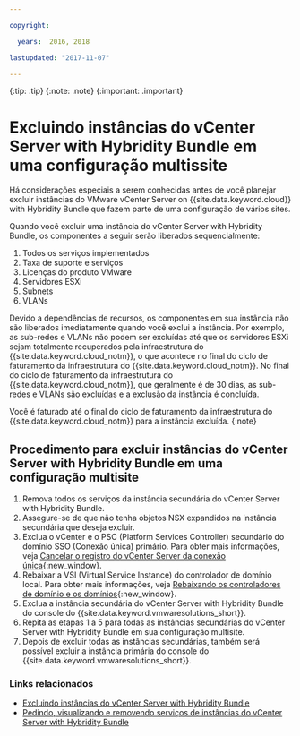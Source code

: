 ```yaml
---

copyright:

  years:  2016, 2018

lastupdated: "2017-11-07"

---
```


{:tip: .tip}
{:note: .note}
{:important: .important}

# Excluindo instâncias do vCenter Server with Hybridity Bundle em uma configuração multissite

Há considerações especiais a serem conhecidas antes de você planejar excluir instâncias do VMware vCenter Server on {{site.data.keyword.cloud}} with Hybridity Bundle que fazem parte de uma configuração de vários sites.

Quando você excluir uma instância do vCenter Server with Hybridity Bundle, os componentes a seguir serão liberados sequencialmente:
1. Todos os serviços implementados
2. Taxa de suporte e serviços
3. Licenças do produto VMware
4. Servidores ESXi
5. Subnets
6. VLANs

Devido a dependências de recursos, os componentes em sua instância não são liberados imediatamente quando você exclui a instância. Por exemplo, as sub-redes e VLANs não podem ser excluídas até que os servidores ESXi sejam totalmente recuperados pela infraestrutura do {{site.data.keyword.cloud_notm}}, o que acontece no final do ciclo de faturamento da infraestrutura do {{site.data.keyword.cloud_notm}}. No final do ciclo de faturamento da infraestrutura do {{site.data.keyword.cloud_notm}}, que geralmente é de 30 dias, as sub-redes e VLANs são excluídas e a exclusão da instância é concluída.

Você é faturado até o final do ciclo de faturamento da infraestrutura do {{site.data.keyword.cloud_notm}} para a instância excluída.
{:note}

## Procedimento para excluir instâncias do vCenter Server with Hybridity Bundle em uma configuração multisite

1. Remova todos os serviços da instância secundária do vCenter Server with Hybridity Bundle.
2. Assegure-se de que não tenha objetos NSX expandidos na instância secundária que deseja excluir.
3. Exclua o vCenter e o PSC (Platform Services Controller) secundário do domínio SSO (Conexão única) primário. Para obter mais informações, veja [Cancelar o registro do vCenter Server da conexão única](https://kb.vmware.com/selfservice/microsites/search.do?language=en_US&cmd=displayKC&externalId=2106736){:new_window}.
4. Rebaixar a VSI (Virtual Service Instance) do controlador de domínio local. Para obter mais informações, veja [Rebaixando os controladores de domínio e os domínios](https://technet.microsoft.com/en-us/windows-server-docs/identity/ad-ds/deploy/demoting-domain-controllers-and-domains--level-200-){:new_window}.
5. Exclua a instância secundária do vCenter Server with Hybridity Bundle do console do {{site.data.keyword.vmwaresolutions_short}}.
6. Repita as etapas 1 a 5 para todas as instâncias secundárias do vCenter Server with Hybridity Bundle em sua configuração multisite.
7. Depois de excluir todas as instâncias secundárias, também será possível excluir a instância primária do console do {{site.data.keyword.vmwaresolutions_short}}.

### Links relacionados

* [Excluindo instâncias do vCenter Server with Hybridity Bundle](vc_hybrid_deletinginstance.html)
* [Pedindo, visualizando e removendo serviços de instâncias do vCenter Server with Hybridity Bundle](vc_hybrid_addingremovingservices.html)
